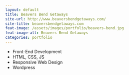 ```yaml
---
layout: default
title: Beavers Bend Getaways
site-url: http://www.beaversbendgetaways.com/
site-title: beaversbendgetaways.com
feat-image: /assets/images/portfolio/beavers-bend.jpg
feat-image-alt: Beavers Bend Getaways
categories: portfolio
---
```



<ul class="portfolio-role">
  <li>Front-End Development</li>
  <li>HTML, CSS, JS</li>
  <li>Responsive Web Design</li>
  <li>Wordpress</li>
</ul>